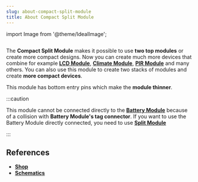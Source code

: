 ```yaml
---
slug: about-compact-split-module
title: About Compact Split Module
---
```

import Image from '@theme/IdealImage';

<div class="container">
  <div class="row">
    <div class="col col--4">
      <div><Image img={require('./1-wire-module.png')} /></div>
    </div>
    <div class="col col--6">
      <p>
        The <b>Compact Split Module</b> makes it possible to use <b>two top modules</b> or create more compact designs. Now you can create much more devices that combine for example <a href="./about-lcd-module"><b>LCD Module</b></a>, <a href="./about-climate-module"><b>Climate Module</b></a>, <a href="./about-pir-module"><b>PIR Module</b></a> and many others. You can also use this module to create two stacks of modules and create <b>more compact devices</b>.
      </p>
      <p>
        This module has bottom entry pins which make the <b>module thinner</b>.
      </p>
    </div>
  </div>
</div>

:::caution

This module cannot be connected directly to the [**Battery Module**](./about-battery-module.md) because of a collision with **Battery Module's tag connector**. If you want to use the Battery Module directly connected, you need to use [**Split Module**](./about-split-module.md)

:::

## References
- [**Shop**](https://shop.hardwario.com/compact-split-module/)
- [**Schematics**](https://github.com/hardwario/twr-hardware/tree/master/out/bc-module-split-compact)
